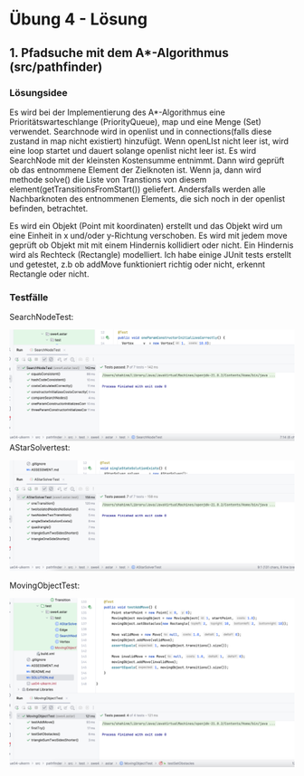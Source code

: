 # Übung 4 - Lösung

## 1. Pfadsuche mit dem A*-Algorithmus (src/pathfinder)

### Lösungsidee

Es wird bei der Implementierung des A*-Algorithmus eine Prioritätswarteschlange (PriorityQueue), map und eine Menge (Set) verwendet. Searchnode wird in openlist und in connections(falls diese zustand in map nicht existiert) hinzufügt. Wenn openLIst nicht leer ist, wird eine loop startet und dauert solange openlist nicht leer ist. Es wird SearchNode mit der kleinsten Kostensumme entnimmt. Dann wird geprüft ob das entnommene Element der Zielknoten ist. Wenn ja, dann wird methode solve() die Liste von Transtions von diesem element(getTransitionsFromStart()) geliefert. Andersfalls werden alle Nachbarknoten des entnommenen Elements, die sich noch in der openlist befinden, betrachtet.

Es wird ein Objekt (Point mit koordinaten) erstellt und das Objekt wird um eine Einheit in x und/oder y-Richtung verschoben. Es wird mit jedem move geprüft ob Objekt mit mit einem Hindernis kollidiert oder nicht. Ein Hindernis wird als Rechteck (Rectangle) modelliert.
Ich habe einige JUnit tests erstellt und getestet, z.b ob addMove funktioniert richtig oder nicht, erkennt Rectangle oder nicht.


### Testfälle
SearchNodeTest:

![img_2.png](img_2.png)
AStarSolvertest:

![img_1.png](img_1.png)

MovingObjectTest:

![img.png](img.png)
